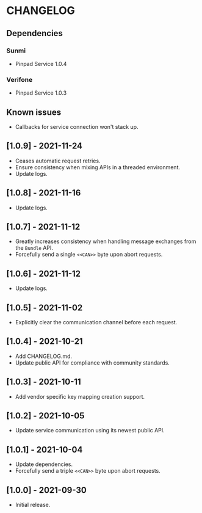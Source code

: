 # CHANGELOG

## Dependencies

### Sunmi
- Pinpad Service 1.0.4

### Verifone 
- Pinpad Service 1.0.3

## Known issues
- Callbacks for service connection won't stack up.

## [1.0.9] - 2021-11-24
- Ceases automatic request retries.
- Ensure consistency when mixing APIs in a threaded environment.
- Update logs.

## [1.0.8] - 2021-11-16
- Update logs.

## [1.0.7] - 2021-11-12
- Greatly increases consistency when handling message exchanges from the
  `Bundle` API.
- Forcefully send a single `<<CAN>>` byte upon abort requests.

## [1.0.6] - 2021-11-12
- Update logs.

## [1.0.5] - 2021-11-02
- Explicitly clear the communication channel before each request.
  
## [1.0.4] - 2021-10-21
- Add CHANGELOG.md.
- Update public API for compliance with community standards.

## [1.0.3] - 2021-10-11
- Add vendor specific key mapping creation support.

## [1.0.2] - 2021-10-05
- Update service communication using its newest public API.

## [1.0.1] - 2021-10-04
- Update dependencies.
- Forcefully send a triple `<<CAN>>` byte upon abort requests.

## [1.0.0] - 2021-09-30
- Initial release.
